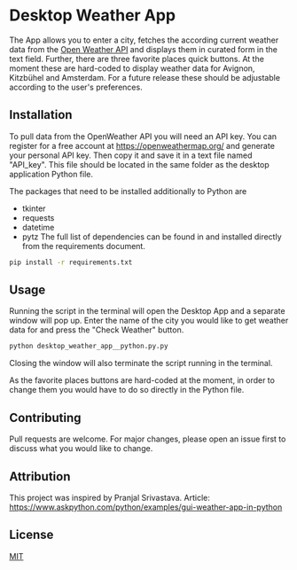 # Desktop Weather App

The App allows you to enter a city, fetches the according current weather data from the [Open Weather API](https://openweathermap.org/) and displays them in curated form in the text field. Further, there are three favorite places quick buttons. At the moment these are hard-coded to display weather data for Avignon, Kitzbühel and Amsterdam. For a future release these should be adjustable according to the user's preferences.

## Installation

To pull data from the OpenWeather API you will need an API key. You can register for a free account at https://openweathermap.org/ and generate your personal API key. Then copy it and save it in a text file named "API_key". This file should be located in the same folder as the desktop application Python file.

The packages that need to be installed additionally to Python are
- tkinter
- requests
- datetime
- pytz
The full list of dependencies can be found in and installed directly from the requirements document.

```bash
pip install -r requirements.txt
```

## Usage

Running the script in the terminal will open the Desktop App and a separate window will pop up. Enter the name of the city you would like to get weather data for and press the "Check Weather" button.

```bash
python desktop_weather_app__python.py.py
```

Closing the window will also terminate the script running in the terminal.

As the favorite places buttons are hard-coded at the moment, in order to change them you would have to do so directly in the Python file.


## Contributing

Pull requests are welcome. For major changes, please open an issue first to discuss what you would like to change.


## Attribution

This project was inspired by Pranjal Srivastava. 
Article: https://www.askpython.com/python/examples/gui-weather-app-in-python


## License

[MIT](https://choosealicense.com/licenses/mit/)